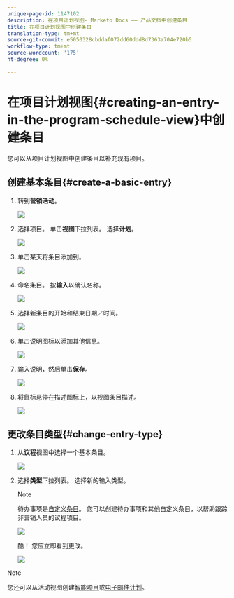 ```yaml
---
unique-page-id: 1147102
description: 在项目计划视图- Marketo Docs —— 产品文档中创建条目
title: 在项目计划视图中创建条目
translation-type: tm+mt
source-git-commit: e5050328cbddaf072dd60ddd8d7363a704e720b5
workflow-type: tm+mt
source-wordcount: '175'
ht-degree: 0%

---
```



# 在项目计划视图{#creating-an-entry-in-the-program-schedule-view}中创建条目

您可以从项目计划视图中创建条目以补充现有项目。

## 创建基本条目{#create-a-basic-entry}

1. 转到&#x200B;**营销活动**。

   ![](assets/login-marketing-activities-1.png)

1. 选择项目。 单击&#x200B;**视图**&#x200B;下拉列表。 选择&#x200B;**计划**。

   ![](assets/image2014-9-16-9-3a22-3a7.png)

1. 单击某天将条目添加到。

   ![](assets/image2014-9-16-9-3a22-3a33.png)

1. 命名条目。 按&#x200B;**输入**&#x200B;以确认名称。

   ![](assets/image2014-9-16-9-3a22-3a59.png)

1. 选择新条目的开始和结束日期／时间。

   ![](assets/image2014-9-16-9-3a23-3a39.png)

1. 单击说明图标以添加其他信息。

   ![](assets/image2014-9-16-9-3a25-3a23.png)

1. 输入说明，然后单击&#x200B;**保存**。

   ![](assets/image2014-9-16-9-3a25-3a39.png)

1. 将鼠标悬停在描述图标上，以视图条目描述。

   ![](assets/image2014-9-16-9-3a25-3a51.png)

## 更改条目类型{#change-entry-type}

1. 从&#x200B;**议程**&#x200B;视图中选择一个基本条目。

   ![](assets/image2014-9-16-9-3a26-3a5.png)

1. 选择&#x200B;**类型**&#x200B;下拉列表。 选择新的输入类型。

   >[!NOTE]
   >
   >待办事项是[自定义条目](/help/marketo/product-docs/core-marketo-concepts/programs/program-schedule-view/create-custom-entry-types.md)。 您可以创建待办事项和其他自定义条目，以帮助跟踪非营销人员的议程项目。

   ![](assets/image2014-9-16-9-3a26-3a36.png)

   酷！ 您应立即看到更改。

   ![](assets/image2014-9-16-9-3a27-3a21.png)

>[!NOTE]
>
> 您还可以从活动视图创建[智能项目](/help/marketo/product-docs/core-marketo-concepts/programs/program-schedule-view/creating-a-batch-smart-campaign-in-the-program-schedule-view.md)或[电子邮件计划](/help/marketo/product-docs/core-marketo-concepts/programs/program-schedule-view/creating-a-new-email-program-in-the-schedule-view.md)。
